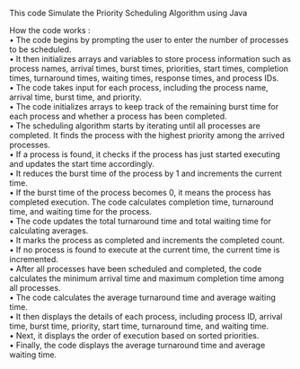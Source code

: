 This code Simulate the Priority Scheduling Algorithm using Java


How the code works :                                                                                                                                                
•	The code begins by prompting the user to enter the number of processes to be scheduled.                                                                             
•	It then initializes arrays and variables to store process information such as process names, arrival times, burst times, priorities, start times, completion times, turnaround times, waiting times, response times, and process IDs.                                                                                                     
•	The code takes input for each process, including the process name, arrival time, burst time, and priority.                                                          
•	The code initializes arrays to keep track of the remaining burst time for each process and whether a process has been completed.                                    
•	The scheduling algorithm starts by iterating until all processes are completed. It finds the process with the highest priority among the arrived processes.         
•	If a process is found, it checks if the process has just started executing and updates the start time accordingly.                                                  
•	It reduces the burst time of the process by 1 and increments the current time.                                                                                      
•	If the burst time of the process becomes 0, it means the process has completed execution. The code calculates completion time, turnaround time, and waiting time for the process.                                                                                                                                                      
•	The code updates the total turnaround time and total waiting time for calculating averages.                                                                         
•	It marks the process as completed and increments the completed count.                                                                                               
•	If no process is found to execute at the current time, the current time is incremented.                                                                             
•	After all processes have been scheduled and completed, the code calculates the minimum arrival time and maximum completion time among all processes.                
•	The code calculates the average turnaround time and average waiting time.                                                                                           
•	It then displays the details of each process, including process ID, arrival time, burst time, priority, start time, turnaround time, and waiting time.              
•	Next, it displays the order of execution based on sorted priorities.                                                                                                
•	Finally, the code displays the average turnaround time and average waiting time.                                                                                    
